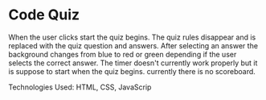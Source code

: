 # Code Quiz
When the user clicks start the quiz begins. 
The quiz rules disappear and is replaced with the quiz question and answers.
After selecting an answer the background changes from blue to red or green depending if the user selects the correct answer.
The timer doesn't currently work properly but it is suppose to start when the quiz begins.
currently there is no scoreboard.

Technologies Used: HTML, CSS, JavaScrip
